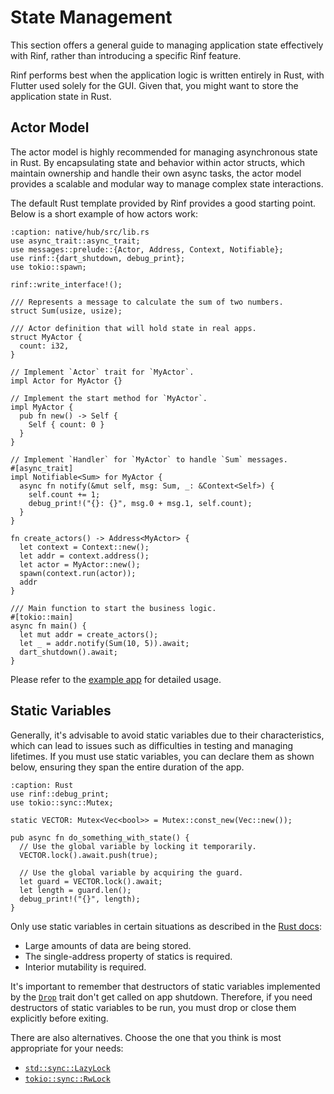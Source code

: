 # State Management

This section offers a general guide to managing application state effectively with Rinf, rather than introducing a specific Rinf feature.

Rinf performs best when the application logic is written entirely in Rust, with Flutter used solely for the GUI. Given that, you might want to store the application state in Rust.

## Actor Model

The actor model is highly recommended for managing asynchronous state in Rust. By encapsulating state and behavior within actor structs, which maintain ownership and handle their own async tasks, the actor model provides a scalable and modular way to manage complex state interactions.

The default Rust template provided by Rinf provides a good starting point. Below is a short example of how actors work:

```{code-block} rust
:caption: native/hub/src/lib.rs
use async_trait::async_trait;
use messages::prelude::{Actor, Address, Context, Notifiable};
use rinf::{dart_shutdown, debug_print};
use tokio::spawn;

rinf::write_interface!();

/// Represents a message to calculate the sum of two numbers.
struct Sum(usize, usize);

/// Actor definition that will hold state in real apps.
struct MyActor {
  count: i32,
}

// Implement `Actor` trait for `MyActor`.
impl Actor for MyActor {}

// Implement the start method for `MyActor`.
impl MyActor {
  pub fn new() -> Self {
    Self { count: 0 }
  }
}

// Implement `Handler` for `MyActor` to handle `Sum` messages.
#[async_trait]
impl Notifiable<Sum> for MyActor {
  async fn notify(&mut self, msg: Sum, _: &Context<Self>) {
    self.count += 1;
    debug_print!("{}: {}", msg.0 + msg.1, self.count);
  }
}

fn create_actors() -> Address<MyActor> {
  let context = Context::new();
  let addr = context.address();
  let actor = MyActor::new();
  spawn(context.run(actor));
  addr
}

/// Main function to start the business logic.
#[tokio::main]
async fn main() {
  let mut addr = create_actors();
  let _ = addr.notify(Sum(10, 5)).await;
  dart_shutdown().await;
}
```

Please refer to the [example app](https://github.com/cunarist/rinf/tree/main/flutter_package/example) for detailed usage.

## Static Variables

Generally, it's advisable to avoid static variables due to their characteristics, which can lead to issues such as difficulties in testing and managing lifetimes. If you must use static variables, you can declare them as shown below, ensuring they span the entire duration of the app.

```{code-block} rust
:caption: Rust
use rinf::debug_print;
use tokio::sync::Mutex;

static VECTOR: Mutex<Vec<bool>> = Mutex::const_new(Vec::new());

pub async fn do_something_with_state() {
  // Use the global variable by locking it temporarily.
  VECTOR.lock().await.push(true);

  // Use the global variable by acquiring the guard.
  let guard = VECTOR.lock().await;
  let length = guard.len();
  debug_print!("{}", length);
}
```

Only use static variables in certain situations as described in the [Rust docs](https://doc.rust-lang.org/reference/items/static-items.html):

- Large amounts of data are being stored.
- The single-address property of statics is required.
- Interior mutability is required.

It's important to remember that destructors of static variables implemented by the [`Drop`](https://doc.rust-lang.org/rust-by-example/trait/drop.html) trait don't get called on app shutdown. Therefore, if you need destructors of static variables to be run, you must drop or close them explicitly before exiting.

There are also alternatives. Choose the one that you think is most appropriate for your needs:

- [`std::sync::LazyLock`](https://doc.rust-lang.org/std/sync/struct.LazyLock.html)
- [`tokio::sync::RwLock`](https://docs.rs/tokio/latest/tokio/sync/struct.RwLock.html)

